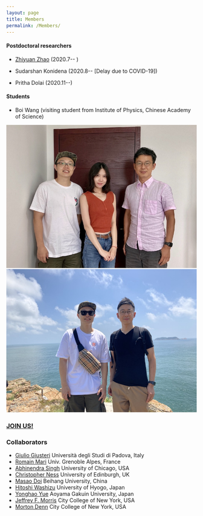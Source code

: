 ```yaml
---
layout: page
title: Members
permalink: /Members/
---
```


#### Postdoctoral researchers

- [Zhiyuan Zhao](https://www.researchgate.net/profile/Zhiyuan_Zhao11) (2020.7-- )

- Sudarshan Konidena (2020.8-- [Delay due to COVID-19])

- Pritha Dolai (2020.11--)


#### Students 

- Boi Wang (visiting student from Institute of Physics, Chinese Academy of Science)

![group photo2](/assets/img/group_photo2.jpeg)
![group photo1](/assets/img/group_photo1.jpeg)




### [**JOIN US!**](joinus.md)




### Collaborators

- [Giulio Giusteri](https://www.math.unipd.it/~giusteri/) Università degli Studi di Padova, Italy
- [Romain Mari](http://rmari.github.io) Univ. Grenoble Alpes, France
- [Abhinendra Singh](https://scholar.google.com/citations?user=M2IMz3QAAAAJ&hl=nl) University of Chicago, USA
- [Christopher Ness](https://christopherjness.github.io) University of Edinburgh, UK
- [Masao Doi](http://mdoi.jp/index_E.html) Beihang University, China
- [Hitoshi Washizu](http://washizu.org/lab/index-e.html) University of Hyogo, Japan
- [Yonghao Yue](http://mns.k.u-tokyo.ac.jp/~yonghao/) Aoyama Gakuin University, Japan 
- [Jeffrey F. Morris](http://www-levich.engr.ccny.cuny.edu/~jmorris/index.html) City College of New York, USA
- [Morton Denn](http://www-levich.engr.ccny.cuny.edu/mdcv.htm) City College of New York, USA

